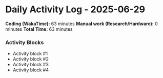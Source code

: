 # Daily Activity Log - 2025-06-29

**Coding (WakaTime):** 63 minutes
**Manual work (Research/Hardware):** 0 minutes
**Total Time:** 63 minutes

### Activity Blocks
- Activity block #1
- Activity block #2
- Activity block #3
- Activity block #4
